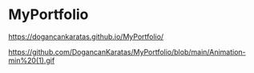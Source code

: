 # MyPortfolio

https://dogancankaratas.github.io/MyPortfolio/ 


https://github.com/DogancanKaratas/MyPortfolio/blob/main/Animation-min%20(1).gif
